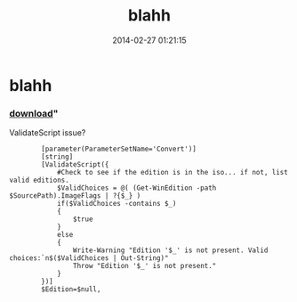 ﻿---
pid:            4929
parent:         0
children:       
poster:         blahh
title:          blahh
date:           2014-02-27 01:21:15
format:         posh
---

# blahh

### [download](4929.ps1)"

ValidateScript issue?

```posh
        [parameter(ParameterSetName='Convert')]
        [string]
        [ValidateScript({
            #Check to see if the edition is in the iso... if not, list valid editions.
            $ValidChoices = @( (Get-WinEdition -path $SourcePath).ImageFlags | ?{$_} )
            if($ValidChoices -contains $_)
            {
                $true
            }
            else
            {
                Write-Warning "Edition '$_' is not present. Valid choices:`n$($ValidChoices | Out-String)"
                Throw "Edition '$_' is not present."
            }
        })]
        $Edition=$null,
```

